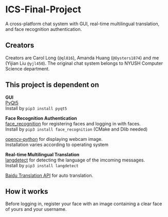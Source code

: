 # ICS-Final-Project
A cross-platform chat system with GUI, real-time multilingual translation, and face recognition authentication.

## Creators
Creators are Carol Long (`@ql816`), Amanda Huang (`@Oysters1874`) and me (Yijian Liu `@yjl450`).
The original chat system belongs to NYUSH Computer Science department.

## This project is dependent on
**GUI**  
[PyQt5](https://www.riverbankcomputing.com/software/pyqt/intro)  
Install by `pip3 install pyqt5`  

**Face Recognition Authentication**  
[face_recognition](https://github.com/ageitgey/face_recognition) for registering faces and logging in with faces.  
Install by `pip3 install face_recognition` (CMake and Dlib needed)

[opencv-python](https://pypi.org/project/opencv-python/) for displaying webcam image.  
Installation varies according to operating system

**Real-time Multilingual Translation**  
[langdetect](https://pypi.org/project/langdetect/) for detecting the language of the imcoming messages.  
Install by `pip3 install langdetect`  

[Baidu Translation API](http://api.fanyi.baidu.com) for auto translation.  

How it works
-----------------------
Before logging in, register your face with an image containing a clear face of yours and your username.
